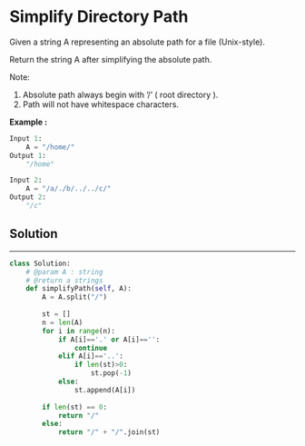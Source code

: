 <h1>Simplify Directory Path</h1>

<p>
Given a string A representing an absolute path for a file (Unix-style).

Return the string A after simplifying the absolute path.

Note:

1. Absolute path always begin with ’/’ ( root directory ).
2. Path will not have whitespace characters.</p>

<p><b>Example :</b>
<br>

```python
Input 1:
    A = "/home/"
Output 1:
    "/home"

Input 2:
    A = "/a/./b/../../c/"
Output 2:
    "/c"
```
</p>

<h2>Solution</h2>

***

```python
class Solution:
    # @param A : string
    # @return a strings
    def simplifyPath(self, A):
        A = A.split("/")
    
        st = []
        n = len(A)
        for i in range(n):
            if A[i]=='.' or A[i]=='':
                continue
            elif A[i]=='..':
                if len(st)>0:
                    st.pop(-1)
            else:
                st.append(A[i])
                
        if len(st) == 0:
            return "/"
        else:
            return "/" + "/".join(st)
```